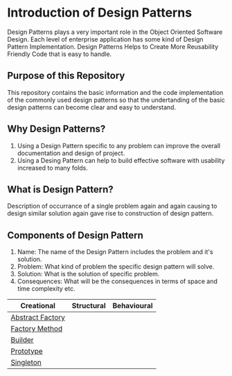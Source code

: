 # Introduction of Design Patterns
Design Patterns plays a very important role in the Object Oriented Software Design. Each level of enterprise application has some kind of Design Pattern Implementation. Design Patterns Helps to Create More Reusability Friendly Code that is easy to handle.

## Purpose of this Repository
This repository contains the basic information and the code implementation of the commonly used design patterns so that the undertanding of the basic design patterns can become clear and easy to understand.

## Why Design Patterns?
1. Using a Design Pattern specific to any problem can improve the overall documentation and design of project.
2. Using a Desing Pattern can help to build effective software with usability increased to many folds.

## What is Design Pattern?
Description of occurrance of a single problem again and again causing to design similar solution again gave rise to construction of design pattern.

## Components of Design Pattern
1. Name: The name of the Design Pattern includes the problem and it's solution.
2. Problem: What kind of problem the specific design pattern will solve.
3. Solution: What is the solution of specific problem.
4. Consequences: What will be the consequences in terms of space and time complexity etc.

| Creational | Structural | Behavioural |
|------------|------------|-------------|
|[Abstract Factory](./Creational/Abstract%20Factory/Readme.md)            |            |             |
|[Factory Method](./Creational/Factory%20Method/Readme.md)            |            |             |
|[Builder](./Creational/Builder/Readme.md)            |            |             |
|[Prototype](./Creational/Prototype/Readme.md)            |            |             |
|[Singleton](./Creational/Singleton/Readme.md)            |            |             |